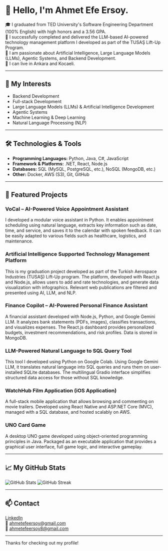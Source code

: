 # 👋 Hello, I'm Ahmet Efe Ersoy.

🎓 I graduated from TED University's Software Engineering Department (100% English) with high honors and a 3.56 GPA.  
💼 I successfully completed and delivered the LLM-based AI-powered technology management platform I developed as part of the TUSAŞ Lift-Up Program.  
🤖 I am passionate about Artificial Intelligence, Large Language Models (LLMs), Agentic Systems, and Backend Development.  
📍 I can live in Ankara and Kocaeli.

---

## 🚀 My Interests
- Backend Development
- Full-stack Development
- Large Language Models (LLMs) & Artificial Intelligence Development
- Agentic Systems
- Machine Learning & Deep Learning
- Natural Language Processing (NLP)

---

## 🛠️ Technologies & Tools
- **Programming Languages:** Python, Java, C#, JavaScript
- **Framework & Platforms:** .NET, React, Node.js
- **Databases:** SQL (MySQL, PostgreSQL, etc.), NoSQL (MongoDB, etc.)
- **Other:** Docker, AWS (S3), Git, GitHub

---

## 📌 Featured Projects

### VoCal – AI-Powered Voice Appointment Assistant
I developed a modular voice assistant in Python. It enables appointment scheduling using natural language, extracts key information such as date, time, and service, and saves it to the calendar with spoken feedback. It can be easily adapted to various fields such as healthcare, logistics, and maintenance.

### Artificial Intelligence Supported Technology Management Platform
This is my graduation project developed as part of the Turkish Aerospace Industries (TUSAŞ) Lift-Up program. The platform, developed with React.js and Node.js, allows users to add and rate technologies, and generate data visualization with infographics. Relevant web publications are filtered and presented using AI, LLM, and NLP.

### Finance Copilot – AI-Powered Personal Finance Assistant
A financial assistant developed with Node.js, Python, and Google Gemini LLM. It analyzes bank statements (PDFs, images), classifies transactions, and visualizes expenses. The React.js dashboard provides personalized budgets, investment recommendations, and risk profiles. Data is stored in MongoDB.

### LLM-Powered Natural Language to SQL Query Tool
This tool I developed using Python on Google Colab. Using Google Gemini LLM, it translates natural language into SQL queries and runs them on user-installed SQLite databases. The multilingual Gradio interface simplifies structured data access for those without SQL knowledge.

### WatchHub Film Application (iOS Application)
A full-stack mobile application that allows browsing and commenting on movie trailers. Developed using React Native and ASP.NET Core (MVC), managed with a SQL database, and hosted scalably on AWS.

### UNO Card Game
A desktop UNO game developed using object-oriented programming principles in Java. Packaged as an executable application that provides a graphical user interface, full game logic, and interactive gameplay.

---

## 📈 My GitHub Stats
![GitHub Stats](https://github-readme-stats.vercel.app/api?username=AhmetEfeErsoy&show_icons=true&count_private=true&theme=radical)
![GitHub Streak](https://github-readme-streak-stats.herokuapp.com/?user=AhmetEfeErsoy&theme=radical)

---

## 📫 Contact
[LinkedIn](https://www.linkedin.com/in/ahmet-efe-ersoy-43115626b/)  
📧 ahmetefeersoy@gmail.com  
📧 ahmetefeersoy8@gmail.com



---

Thanks for checking out my profile!
